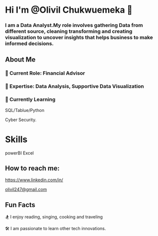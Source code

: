 #  Hi I'm @Olivil Chukwuemeka 👋


### I am a Data Analyst.My role involves gathering Data from different source, cleaning transforming and creating visualization to uncover insights that helps business to make informed decisions.

## About Me


### 💼 Current Role: Financial Advisor


###  🔨 Expertise: Data Analysis, Supportive Data Visualization



###  🌻 Currently Learning

SQL/Tablue/Python

Cyber Security.



# Skills

powerBI
Excel



## How to reach me:

https://www.linkedin.com/in/

olivil247@gmail.com


## Fun Facts
🏂 I enjoy reading, singing, cooking and traveling

🛠️ I am passionate to learn other tech innovations.

<!---
olivilchukwuemeka/olivilchukwuemeka is a ✨ special ✨ repository because its `README.md` (this file) appears on your GitHub profile.
You can click the Preview link to take a look at your changes.
--->
